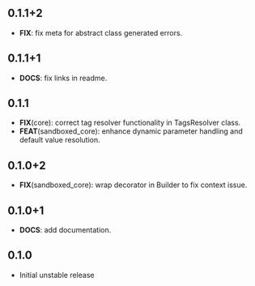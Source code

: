 ## 0.1.1+2

 - **FIX**: fix meta for abstract class generated errors.

## 0.1.1+1

 - **DOCS**: fix links in readme.

## 0.1.1

 - **FIX**(core): correct tag resolver functionality in TagsResolver class.
 - **FEAT**(sandboxed_core): enhance dynamic parameter handling and default value resolution.

## 0.1.0+2

 - **FIX**(sandboxed_core): wrap decorator in Builder to fix context issue.

## 0.1.0+1

 - **DOCS**: add documentation.

## 0.1.0

* Initial unstable release
